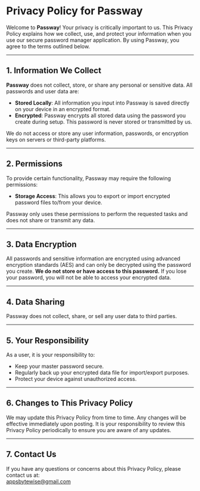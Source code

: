 # Privacy Policy for Passway


Welcome to **Passway**! Your privacy is critically important to us. This Privacy Policy explains how we collect, use, and protect your information when you use our secure password manager application. By using Passway, you agree to the terms outlined below.

---

## 1. Information We Collect

**Passway** does not collect, store, or share any personal or sensitive data. All passwords and user data are:

- **Stored Locally**: All information you input into Passway is saved directly on your device in an encrypted format.  
- **Encrypted**: Passway encrypts all stored data using the password you create during setup. This password is never stored or transmitted by us.

We do not access or store any user information, passwords, or encryption keys on servers or third-party platforms.

---

## 2. Permissions

To provide certain functionality, Passway may require the following permissions:  

- **Storage Access**: This allows you to export or import encrypted password files to/from your device.  

Passway only uses these permissions to perform the requested tasks and does not share or transmit any data.

---

## 3. Data Encryption

All passwords and sensitive information are encrypted using advanced encryption standards (AES) and can only be decrypted using the password you create. **We do not store or have access to this password.** If you lose your password, you will not be able to access your encrypted data.

---

## 4. Data Sharing

Passway does not collect, share, or sell any user data to third parties.  

---

## 5. Your Responsibility

As a user, it is your responsibility to:  

- Keep your master password secure.  
- Regularly back up your encrypted data file for import/export purposes.  
- Protect your device against unauthorized access.

---

## 6. Changes to This Privacy Policy

We may update this Privacy Policy from time to time. Any changes will be effective immediately upon posting. It is your responsibility to review this Privacy Policy periodically to ensure you are aware of any updates.

---

## 7. Contact Us

If you have any questions or concerns about this Privacy Policy, please contact us at:  
appsbytewise@gmail.com 
